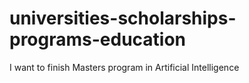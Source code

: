 # universities-scholarships-programs-education
I want to finish Masters program in Artificial Intelligence
